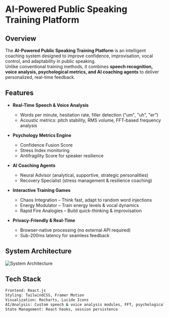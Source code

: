 # AI-Powered Public Speaking Training Platform

## Overview
The **AI-Powered Public Speaking Training Platform** is an intelligent coaching system designed to improve confidence, improvisation, vocal control, and adaptability in public speaking.  
Unlike conventional training methods, it combines **speech recognition, voice analysis, psychological metrics, and AI coaching agents** to deliver personalized, real-time feedback.

## Features
- **Real-Time Speech & Voice Analysis**  
  - Words per minute, hesitation rate, filler detection ("um", "uh", "er")  
  - Acoustic metrics: pitch stability, RMS volume, FFT-based frequency analysis  

- **Psychology Metrics Engine**  
  - Confidence Fusion Score  
  - Stress Index monitoring  
  - Antifragility Score for speaker resilience  

- **AI Coaching Agents**  
  - Neural Advisor (analytical, supportive, strategic personalities)  
  - Recovery Specialist (stress management & resilience coaching)  

- **Interactive Training Games**  
  - Chaos Integration – Think fast, adapt to random word injections  
  - Energy Modulator – Train energy levels & vocal dynamics  
  - Rapid Fire Analogies – Build quick-thinking & improvisation  

- **Privacy-Friendly & Real-Time**  
  - Browser-native processing (no external API required)  
  - Sub-200ms latency for seamless feedback  

## System Architecture

![System Architecture](https://drive.google.com/uc?export=view&id=1woKoO7oIYhnKqZUV7_ooSZ21fm7SAzme)

## Tech Stack
```bash
Frontend: React.js
Styling: TailwindCSS, Framer Motion
Visualization: Recharts, Lucide Icons
AI/Analysis: Custom speech & voice analysis modules, FFT, psychological scoring algorithms
State Management: React hooks, session persistence



